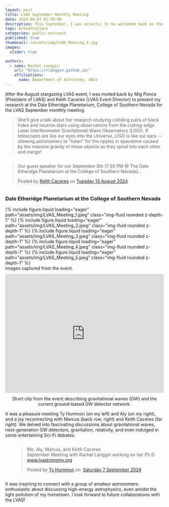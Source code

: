 ```yaml
---
layout: post
title: LVAS September Monthly Meeting
date: 2024-09-07 01:59:00
description: This September, I was estactic to be welcomed back as the guest speaker for the Las Vegas Astronomical Society’s monthly meeting. Check out the event here!
tags: presentations
categories: public-outreach
published: true
thumbnail: /assets/img/LVAS_Meeting_4.jpg
images:
  slider: true

authors:
  - name: Rachel Langgin
    url: "https://rlanggin.github.io/"
    affiliations:
      name: Department of Astronomy, UNLV
---
```


After the August stargazing LVAS event, I was invited back by Mig Ponce (President of LVAS) and Keith Caceres (LVAS Event Director) to present my research at the Dale Etheridge Planetarium, College of Southern Nevada for the LVAS September monthly meeting.

> She’ll give a talk about her research studying colliding pairs of black holes and neutron stars using observations from the cutting-edge Laser Interferometer Gravitational-Wave Observatory (LIGO). If telescopes are like our eyes into the Universe, LIGO is like our ears -- allowing astronomers to "listen" for the ripples in spacetime caused by the massive gravity of these objects as they spiral into each other and merge! 

<div style="display: flex; justify-content: center; flex-direction: column; align-items: center; margin: 10px 0;">
  <div id="fb-root"></div>
  <script async defer crossorigin="anonymous" src="https://connect.facebook.net/en_GB/sdk.js#xfbml=1&version=v21.0"></script>
  <div class="fb-post" data-href="https://www.facebook.com/keithcaceres314/posts/pfbid02BuhiJ8eX9Ec3q93Tq5nfWU9kNYsZ1GA5MFyFddGwTZcQQCJvUZq7rx9e5DA6kZ3hl" data-width="500" data-show-text="true">
    <blockquote cite="https://www.facebook.com/keithcaceres314/posts/10235405823269287" class="fb-xfbml-parse-ignore">
      <p>Our guest speaker for our September 5th (7:30 PM &#064; The Dale Etheridge Planetarium at the College of Southern Nevada)...</p>
      Posted by <a href="#" role="button">Keith Caceres</a> on&nbsp;<a href="https://www.facebook.com/keithcaceres314/posts/10235405823269287">Tuesday 13 August 2024</a>
    </blockquote>
  </div>
</div>

### Dale Etheridge Planetarium at the College of Southern Nevada ### 

<swiper-container keyboard="true" navigation="true" pagination="true" pagination-clickable="true" pagination-dynamic-bullets="true" rewind="true">
  <swiper-slide>{% include figure.liquid loading="eager" path="assets/img/LVAS_Meeting_1.jpeg" class="img-fluid rounded z-depth-1" %}</swiper-slide>
  <swiper-slide>{% include figure.liquid loading="eager" path="assets/img/LVAS_Meeting_2.jpeg" class="img-fluid rounded z-depth-1" %}</swiper-slide>
  <swiper-slide>{% include figure.liquid loading="eager" path="assets/img/LVAS_Meeting_3.jpeg" class="img-fluid rounded z-depth-1" %}</swiper-slide>
  <swiper-slide>{% include figure.liquid loading="eager" path="assets/img/LVAS_Meeting_4.jpeg" class="img-fluid rounded z-depth-1" %}</swiper-slide>
  <swiper-slide>{% include figure.liquid loading="eager" path="assets/img/LVAS_Meeting_5.jpeg" class="img-fluid rounded z-depth-1" %}</swiper-slide>
</swiper-container>
<div class="caption">
    Images captured from the event.
</div>
  
<div style="display: flex; justify-content: center; flex-direction: column; align-items: center; margin: 10px 0;">
  <div style="position: relative; width: 100%; max-width: 800px; padding-top: 75%; overflow: hidden;">
    <iframe 
      src="https://drive.google.com/file/d/1BWhanJRXZOOJah_ergGiUlstaxTZQaay/preview" 
      style="position: absolute; top: 0; left: 0; width: 100%; height: 100%;" 
      allow="autoplay" 
      frameborder="0">
    </iframe>
  </div>
  <div class="caption" style="text-align: center; margin-top: 10px;">
    Short clip from the event describing gravitational waves (GW) and the current ground-based GW detector network.
  </div>
</div>

<style>
  iframe {
    max-width: 100%;
  }

  @media (max-width: 600px) {
    iframe {
      width: 100%;
      height: auto;
    }
  }
</style>
  
It was a pleasure meeting Ty Hummon (on my left) and Aly (on my right), and a joy reconnecting with Marcus (back row, right) and Keith Caceres (far right). We delved into fascinating discussions about gravitational waves, next-generation GW detectors, gravitation, relativity, and even indulged in some entertaining Sci-Fi debates.

<div style="display: flex; justify-content: center; flex-direction: column; align-items: center; margin: 10px 0;">
  <div id="fb-root"></div>
  <script async defer crossorigin="anonymous" src="https://connect.facebook.net/en_GB/sdk.js#xfbml=1&version=v21.0"></script>
  <div class="fb-post" data-href="https://www.facebook.com/summonhummon/posts/pfbid02BHE6SSZo4qsbrdoVjgsmqD47D2ubwwVnxPHY2Hevbfxvtgnwdf2mmR7MD2QEvpaMl" data-width="500" data-show-text="true">
    <blockquote cite="https://www.facebook.com/summonhummon/posts/10231999839246470" class="fb-xfbml-parse-ignore">
      <p>Me, Aly, Marcus, and Keith Caceres <br>
      September Meeting with Rachel Langgin working on her Ph.D<br>
      <a href="http://www.lvastronomy.org" target="_blank">www.lvastronomy.org</a><br>
      </p>
      Posted by <a href="https://www.facebook.com/summonhummon">Ty Hummon</a> on&nbsp;
      <a href="https://www.facebook.com/summonhummon/posts/10231999839246470">Saturday 7 September 2024</a>
    </blockquote>
  </div>
</div>

It was inspiring to connect with a group of amateur astronomers enthusiastic about discussing high-energy astrophysics, even amidst the light pollution of my hometown. I look forward to future collaborations with the LVAS!
